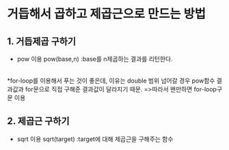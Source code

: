# 거듭해서 곱하고 제곱근으로 만드는 방법
## 1. 거듭제곱 구하기

- pow 이용
pow(base,n)
:base를 n제곱하는 결과를 리턴한다.
<br>
*for-loop를 이용해서 푸는 것이 좋은데, 이유는 double 범위 넘어갈 경우 pow함수 결과값과 for문으로 직접 구해준 결과값이 달라지기 때문.
=>따라서 왠만하면 for-loop구문 이용
<br>

## 2. 제곱근 구하기

- sqrt 이용
sqrt(target)
:target에 대해 제곱근을 구해주는 함수